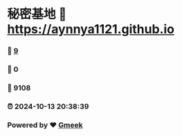 # 秘密基地 :link: https://aynnya1121.github.io 
### :page_facing_up: [9](https://aynnya1121.github.io/tag.html) 
### :speech_balloon: 0 
### :hibiscus: 9108 
### :alarm_clock: 2024-10-13 20:38:39 
### Powered by :heart: [Gmeek](https://github.com/Meekdai/Gmeek)
